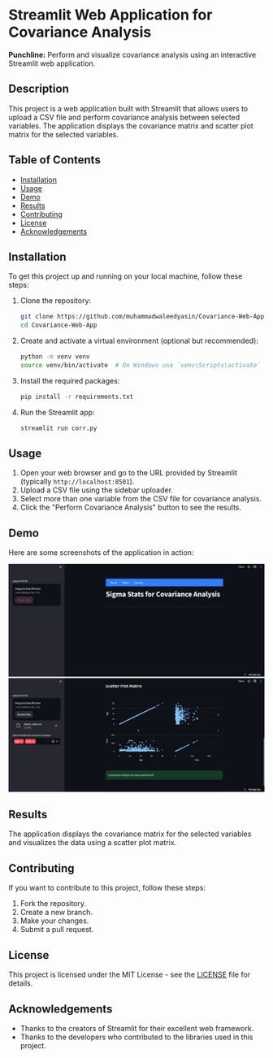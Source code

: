 # Streamlit Web Application for Covariance Analysis

**Punchline:** Perform and visualize covariance analysis using an interactive Streamlit web application.

## Description

This project is a web application built with Streamlit that allows users to upload a CSV file and perform covariance analysis between selected variables. The application displays the covariance matrix and scatter plot matrix for the selected variables.

## Table of Contents

- [Installation](#installation)
- [Usage](#usage)
- [Demo](#demo)
- [Results](#results)
- [Contributing](#contributing)
- [License](#license)
- [Acknowledgements](#acknowledgements)

## Installation

To get this project up and running on your local machine, follow these steps:

1. Clone the repository:

    ```bash
    git clone https://github.com/muhammadwaleedyasin/Covariance-Web-App.git
    cd Covariance-Web-App
    ```

2. Create and activate a virtual environment (optional but recommended):

    ```bash
    python -m venv venv
    source venv/bin/activate  # On Windows use `venv\Scripts\activate`
    ```

3. Install the required packages:

    ```bash
    pip install -r requirements.txt
    ```

4. Run the Streamlit app:

    ```bash
    streamlit run corr.py
    ```

## Usage

1. Open your web browser and go to the URL provided by Streamlit (typically `http://localhost:8501`).
2. Upload a CSV file using the sidebar uploader.
3. Select more than one variable from the CSV file for covariance analysis.
4. Click the "Perform Covariance Analysis" button to see the results.

## Demo

Here are some screenshots of the application in action:

![Demo Image 1](images/1.png)
![Demo Image 2](images/2.png)

## Results

The application displays the covariance matrix for the selected variables and visualizes the data using a scatter plot matrix.

## Contributing

If you want to contribute to this project, follow these steps:

1. Fork the repository.
2. Create a new branch.
3. Make your changes.
4. Submit a pull request.

## License

This project is licensed under the MIT License - see the [LICENSE](LICENSE) file for details.

## Acknowledgements

- Thanks to the creators of Streamlit for their excellent web framework.
- Thanks to the developers who contributed to the libraries used in this project.

